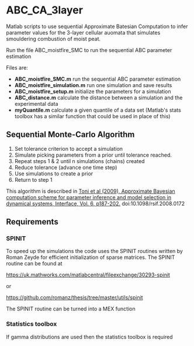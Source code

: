 # ABC_CA_3layer

Matlab scripts to use sequential Approximate Batesian Computation to infer parameter values for the 3-layer cellular auomata that simulates smouldering combustion of moist peat.

Run the file ABC_moistfire_SMC to run the sequential ABC parameter estimation 

Files are:
+ **ABC_moistfire_SMC.m** run the sequential ABC parameter estimation
+ **ABC_moistfire_simulation.m** run one simulation and save results
+ **ABC_moistfire_setup.m** initialize the parameters for a simulation
+ **ABC_distance.m** calculate the distance between a simulation and the experimental data
+ **myQuantile.m** calculate a given quantile of a data set (Matlab's stats toolbox has a similar function that could be used in place of this)


## Sequential Monte-Carlo Algorithm

1. Set tolerance criterion to accept a simulation
2. Simulate picking parameters from a prior until tolerance reached.
3. Repeat steps 1 & 2 until n simulations (chains) created
4. Reduce tolerance (advance one time step)
5. Use simulations to create a prior
6. Return to step 1


This algorithm is described in [Toni et al (2009), Approximate Bayesian computation scheme for parameter inference and model selection in dynamical systems, Interface, Vol. 6, p187-202.](http://rsif.royalsocietypublishing.org/content/6/31/187) doi:10.1098/rsif.2008.0172
 
 
## Requirements
 
### SPINIT
To speed up the simulations the code uses the SPINIT routines written by Roman Zeyde for efficient initialization of sparse matrices. The SPINIT routine can be found at

https://uk.mathworks.com/matlabcentral/fileexchange/30293-spinit

or

https://github.com/romanz/thesis/tree/master/utils/spinit

The SPINIT routine can be turned into a MEX function

### Statistics toolbox
If gamma distributions are used then the statistics toolbox is required
